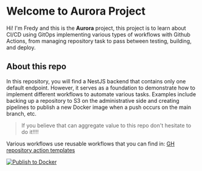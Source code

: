 # Welcome to Aurora Project

Hi! I'm Fredy and this is the **Aurora** project, this project is to learn about CI/CD using GitOps implementing various types of workflows with Github Actions, from managing repository task to pass between testing, building, and deploy.

## About this repo
In this repository, you will find a NestJS backend that contains only one default endpoint. However, it serves as a foundation to demonstrate how to implement different workflows to automate various tasks. Examples include backing up a repository to S3 on the administrative side and creating pipelines to publish a new Docker image when a push occurs on the main branch, etc.

> If you believe that can aggregate value to this repo don't hesitate to do it!!!!

Various workflows use reusable workflows that you can find in: [GH repository action templates](https://github.com/fredydlemus/gh-actions-templates)

[![Publish to Docker](https://github.com/fredydlemus/aurora-project/actions/workflows/publish.yml/badge.svg)](https://github.com/fredydlemus/aurora-project/actions/workflows/publish.yml)